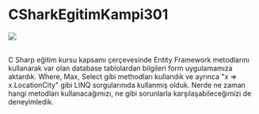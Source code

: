 # CSharkEgitimKampi301
<img src="https://github.com/user-attachments/assets/2dec9fd8-57ff-45e1-acf7-259c09a1422c"> <br/><br/>
<p>
  C Sharp eğitim kursu kapsamı çerçevesinde Entity Framework metodlarını kullanarak var olan database tablolardan bilgileri
  form uygulamamıza aktardık. Where, Max, Select gibi methodları kullandık ve ayrınca "x => x.LocationCity" gibi LINQ sorgularınıda kullanmış olduk.
  Nerde ne zaman hangi metodları kullanacağımızı, ne gibi sorunlarla karşılaşabileceğimizi de deneyimledik.
</p>

